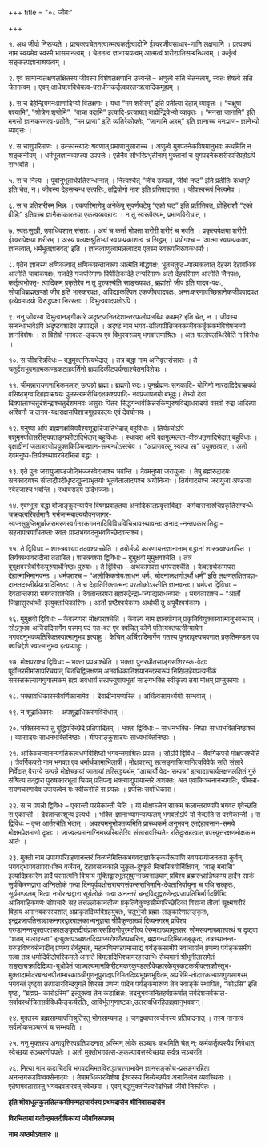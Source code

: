 +++
title = "०८ जीवः"

+++

१. अथ जीवो निरूप्यते । प्रत्यक्त्वचेतनत्वात्मत्वकर्तृत्वादीनि ईश्वरजीवसाधार-णानि लक्षणानि । प्रत्यक्त्वं नाम स्वयमेव स्वस्मै भासमानत्वम् । चेतनत्वं ज्ञानाश्रयत्वम् आत्मत्वं शरीरप्रतिसम्बन्धित्वम् । कर्तृत्वं सङ्कल्पज्ञानाश्रयत्वम् ।

२. एवं सामान्यलक्षणलक्षितस्य जीवस्य विशेषलक्षणानि उच्यन्ते – अणुत्वे सति चेतनत्वम्, स्वतः शेषत्वे सति चेतनत्वम् । एवम् आधेयत्वविधेयत्व-पराधीनकर्तृत्वपरतन्त्रत्वादिकमूह्यम् ।

३. स च देहेन्द्रियमनःप्राणादिभ्यो विलक्षणः । यथा “मम शरीरम्” इति प्रतीत्या देहात् व्यावृत्तः । “चक्षुषा पश्यामि”, ”श्रोत्रेण शृणोमि”, “वाचा वदामि” इत्यादि-प्रत्यायत् बाह्येन्द्रियेभ्यो व्यावृत्तः । “मनसा जानामि” इति मनसो ज्ञानकरणत्व-प्रतीतेः, “मम प्राणा” इति व्यतिरेकोक्तेः, “जानामि अहम्” इति ज्ञानाच्च मनःप्राण- ज्ञानेभ्यो व्यावृत्तः ।

४. स चाणुपरिमाणः । उत्क्रान्त्यादेः श्रवणात् प्रमाणानुसाराच्च । अणुत्वे युगपदनेकविषयानुभवः कथमिति न शङ्कनीयम् । धर्मभूतज्ञानव्याप्त्या उपपत्तेः। एतेनैव सौभरिप्रभृतीनाम् मुक्तानां च युगपदनेकशरीरपरिग्रहोऽपि सम्भवति ।

५. स च नित्यः । पूर्वानुभूतार्थप्रतिसन्धानात् । नित्यश्चेत् “जीव उत्पन्नो, जीवो नष्ट” इति प्रतीतिः कथम्? इति चेत, न। जीवस्य देहसम्बन्ध उत्पत्तिः, तद्वियोगो नाश इति प्रतिपादनात् । जीवस्वरूपं नित्यमेव ।

६. स च प्रतिशरीरम् भिन्नः । एकपरिमाणेषु अनेकेषु सुवर्णघटेषु “एको घट” इति प्रतीतिवत्, व्रीहिराशौ “एको व्रीहिः” इतिवच्च ज्ञानैकाकारतया एकत्वव्यवहारः । न तु स्वरूपैक्यम्, प्रमाणविरोधात् ।

७. स्वतःसुखी, उपाधिवशात् संसारः । अयं च कर्ता भोक्ता शरीरी शरीरं च भवति । प्रकृत्यपेक्षया शरीरी, ईश्वरापेक्षया शरीरम् । अस्य प्रत्यक्षश्रुतिभ्यां स्वयम्प्रकाशत्वं च सिद्धम् । प्रयोगश्च – ‘आत्मा स्वयम्प्रकाशः, ज्ञानत्वात्, धर्मभूतज्ञानवत्’ इति । ज्ञानत्वाणुत्वामलत्वादय एतस्य स्वरूपनिरूपकधर्माः।

८. एतेन ज्ञानस्य क्षणिकत्वात् क्षणिकसन्तानरूप आत्मेति बौद्धपक्षः, भूतचतुष्ट-यात्मकत्वात् देहस्य देहावधिक आत्मेति चार्वाकपक्षः, गजदेहे गजपरिमाणः पिपीलिकादेहे तन्परिमाणः अतो देहपरिमाण आत्मेति जैनपक्षः, कर्तृत्वभोक्तृ- त्वादिकम् प्रकृतेरेव न तु पुरुषस्येति साङ्ख्यपक्षः, ब्रह्मांशो जीव इति यादव-पक्षः, सोपाधिब्रह्मखण्डो जीव इति भास्करपक्षः, अविद्याकल्पित एकजीववादपक्षः, अन्तःकरणावच्छिन्नानेकजीववादपक्ष इत्येवमादयो विरुद्धपक्षा निरस्ताः । विभुत्ववादपक्षोऽपि ।

९. ननु जीवस्य विभुत्वानङ्गीकारे अदृष्टजनितदेशान्तरफलोपलब्धिः कथम्? इति चेत्, न । जीवस्य सम्बन्धाभावेऽपि अदृष्टवशादेव उपपद्यते । अदृष्टं नाम भगव-त्प्रीत्यप्रीतिजनकजीवकर्तृककर्मविशेषजन्यो ज्ञानविशेषः । स विशेषो भगवत्स-ङ्कल्प एव विभुस्वरूपम् भगवन्तमाश्रितः । अतः फलोपलब्धिरेवेति न विरोधः ।

१०. स जीवस्त्रिविधः – बद्धमुक्तनित्यभेदात् । तत्र बद्धा नाम अनिवृत्तसंसाराः । ते चतुर्दशभुवनात्मकाण्डकटाहवर्तिनो ब्रह्मादिकीटपर्यन्ताश्चेतनविशेषाः ।

११. श्रीमन्नारायणनाभिकमलात् उत्पन्नो ब्रह्मा। ब्रह्मणो रुद्रः। पुनर्ब्रह्मणः सनकादि- योगिनो नारदादिदेवऋषयो वसिष्ठभृग्वादिब्रह्मऋषयः पुलस्त्यमरीचिदक्षकश्यपादि- नवप्रजापतयो बभूवुः। तेभ्यो देवा दिक्पालाश्चतुर्दशेन्द्राश्चतुर्दशमनवः असुराः पितरः सिद्धगन्धर्वकिन्नरकिम्पुरुषविद्याधरादयो वसवो रुद्रा आदित्या अश्विनौ च दानव-यक्षराक्षसपिशाचगुह्यकादयः एवं देवयोनयः ।

१२. मनुष्या अपि ब्राह्मणक्षत्रियवैश्यशूद्रादिजातिभेदात् बहुविधाः । तिर्यञ्चोऽपि पशुमृगपक्षिसरीसृपपतङ्गकीटादिभेदात् बहुविधाः । स्थावरा अपि वृक्षगुल्मलता-वीरुधतृणादिभेदात् बहुविधाः । वृक्षादीनां जलाहरणोपयुक्तकिञ्चिज्ज्ञान-सम्बन्धोऽस्त्येव । “अप्राणवत्सु स्वल्पा सा” ग्रयुक्तत्वात् । अतो देवमनुष्य-तिर्यक्स्थावरभेदभिन्ना बद्धाः ।

१३. एते पुनः जरायुजाण्डजोद्भिज्जस्वेदजाश्च भवन्ति । देवमनुष्या जरायुजाः । तेषु ब्रह्मरुद्रादयः सनकादयश्च सीताद्रौपदीधृष्टद्युम्नप्रभृतयोः भूतवेतालादयश्च अयोनिजाः । तिर्यगादयश्च जरायुजा अण्डजाः स्वेदजाश्च भवन्ति । स्थावरादय उद्भिज्जाः।

१४. एवम्भूता बद्धा बीजाङ्कुरन्यायेन विषमप्रवाहतया अनादिकालप्रवृत्ताविद्या- कर्मवासनारुचिप्रकृतिसम्बन्धैः चक्रवत्परिवर्तमानैः गर्भजन्मबाल्ययौवनजागर- स्वप्नसुषुप्तिमूर्छाजरामरणस्वर्गनरकगमनादिविविधविचिन्नावस्थावन्तः अनाद्य-नन्तप्रकारातिदुः – सहतापत्रयाभितप्ताः स्वतः प्राप्तभगवदनुभवविच्छेदवन्तश्च।

१५. ते द्विविधाः – शास्त्रवश्याः तदवश्याच्चेति । तयोर्मध्ये कारणायत्तज्ञानानाम् बद्धानां शास्त्रवश्यतास्ति । तिर्यक्स्थावरादीनां तन्नास्ति। शास्त्रवश्या द्विविधाः – बुभुक्षवो मुमुक्षवश्चेति । तत्र बुभुक्षवस्त्रैवर्गिकपुरुषार्थनिष्ठाः पुरुषाः । ते द्विविधाः – अर्थकामपरा धर्मपराश्चेति । केवलार्थकामपरा देहात्माभिमानवन्तः । धर्मपराश्च – “अलौकिकश्रेयःसाधनं धर्मः, चोदनालक्षणोऽर्थो धर्म” इति लक्षणलक्षितयज्ञ-दानतदस्तीर्थयात्रादिनिष्ठाः । ते च देहातिरिक्तात्मनः परलोकोऽस्तीति ज्ञानवन्तः। धर्मपरा द्विविधाः – देवतान्तरपरा भगवत्पराश्चेति । देवतान्तरपरा ब्रह्मरुद्रेन्द्रा-ग्न्याद्याराधनपराः । भगवत्पराश्च – “आर्तो जिज्ञासुरर्थार्थी’ इत्युक्ताधिकारिणः । आर्तो भ्रष्टैश्वर्यकामः अर्थार्थी तु अपूर्वैश्वर्यकामः ।

१६. मुमुक्षवो द्विविधाः – कैवल्यपरा मोक्षपराश्चेति । कैवल्यं नाम ज्ञानयोगात् प्रकृतिवियुक्तस्वात्मानुभवरूपम् । सोऽनुभवः अर्चिरादिमार्गेण परमम् पदं गत-वत एव क्वचित् कोणे पतित्यक्तपत्नीन्यायेन भगवदनुभवव्यतिरिक्तस्वात्मानुभव इत्याहुः। केचित् अर्चिरादिमार्गेण गतस्य पुनरावृत्त्यश्रवणात् प्रकृतिमण्डल एव क्वचिद्देशे स्वात्मानुभव इत्यप्याहुः ।

१७. मोक्षपराश्च द्विविधाः – भक्ता प्रपन्नाश्चेति । भक्ताः पुनरधीतसाङ्गसशिरस्क-वेदाः पूर्वोत्तरमीमांसापरिचयात् चिदचिद्विलक्षणम् अनवधिकातिशयानन्दस्वरूपं निखिलहेयप्रत्यनीकं समस्तकल्याणगुणात्मकम् ब्रह्म अवधार्य तत्प्रप्त्युपायभूतां साङ्गभक्ति स्वीकृत्य तया मोक्षम् प्राप्तुकामाः ।

१८. भक्तावधिकारस्त्रैवर्णिकानामेव । देवादीनामप्यस्ति । अर्थित्वसामर्थ्ययोः सम्भवात् ।

१९. न शूद्राधिकारः । अपशूद्राधिकरणविरोधात् ।

२०. भक्तिस्वरूपं तु बुद्धिपरिच्छेदे प्रतिपादितम् । भक्ता द्विविधाः – साधनभक्ति- निष्ठाः साध्यभक्तिनिष्ठाश्च । व्यासादयः साधनभक्तिनिष्ठाः । श्रीपराङ्कुशादयः साध्यभक्तिनिष्ठाः ।

२१. आकिञ्चन्यानन्यगतिकत्वधर्मविशिष्टो भगवन्तमाश्रितः प्रपन्नः । सोऽपि द्विविधः – त्रैवर्गिकपरो मोक्षपरश्चेति । त्रैवर्गिकपरो नाम भगवत एव धर्मार्थकामाभिलाषी। मोक्षपरस्तु सत्सङ्गान्नित्यानित्यविवेके सति संसारे निर्वेदात् वैराग्ये उत्पन्ने मोक्षेच्छायां जातायां तत्सिद्ध्यर्थम् “आचार्यो वेद- सम्पन्न” इत्याद्याचार्यलक्षणलक्षितं गुरुं संश्रित्य तद्द्वारा पुरुषकारभूतां श्रियम् प्रतिपद्य भक्त्याद्युपायान्तरे अशक्तः, अत एवाकिञ्चनानन्यगतिः, श्रीमन्ना- रायणचरणावेव उपायत्वेन यः स्वीकरोति स प्रपन्नः । प्रपत्तिः सर्वाधिकारा।

२२. स च प्रपन्नो द्विविधः – एकान्ती परमैकान्ती चेति । यो मोक्षफलेन साकम् फलान्तराण्यपि भगवत एवेच्छति स एकान्ती । देवतान्तरशून्य इत्यर्थः । भक्ति-ज्ञानाभ्यामन्यत्फलम् भगवतोऽपि यो नेच्छति स परमैकान्ती । स द्विविधः – दृप्त आर्तश्चेति भेदात् । अवश्यमनुभोक्तव्यमिति प्रारब्धकर्म अनुभवन् एतद्देहावसान-समये मोक्षमपेक्षमाणो दृष्तः । जाज्वल्यमानाग्निमध्यस्थितेरिव संसारावस्थिते- रतिदुःसहत्वात् प्रपत्त्युत्तरक्षणमोक्षकाम आर्तः ।

२३. मुक्तो नाम उपायपरिग्रहणानन्तरं नित्यनैमित्तिकभगवदाज्ञाकैङ्कर्यरूपाणि स्वयम्प्रयोजनतया कुर्वन्, भगवद्भागवतापराधाँश्च वर्जयन्, देहावसानकाले सुकृत-दुष्कृते मित्रामित्रयोर्निक्षिपन्, “वाङ् मनासि” इत्यादिप्रकारेण हार्दे परमात्मनि विश्रम्य मुक्तिद्वारभूतसुषुम्नाख्यनाड्याम् प्रविश्य ब्रह्मरन्ध्रान्निष्क्रम्य हार्देन साकं सूर्यकिरणद्वारा अग्निलोकं गत्वा दिनपूर्वपक्षोत्तरायणसंवत्सराभिमानि-देवताभिर्वायुना च पथि सत्कृतः, सूर्यमण्डलम् भित्वा नभोरन्ध्रद्वारा सूर्यलोकं गत्वा अनन्तरं चन्द्रविद्युद्वरुणेन्द्रप्रजापतिभिर्मार्गदर्शिभिः आतिवाहिकगणैः सोपचारैः सह तत्तल्लोकानतीत्य प्रकृतिवैकुण्ठसीमपरिच्छेदिकां विराजां तीर्त्वा सूक्ष्मशरीरं विहाय अमानवकरस्पर्शात् अप्राकृतदिव्यविग्रहयुक्तः, चतुर्भुजो ब्रह्मा-लङ्कारेणालङ्कृतः, इन्द्रप्रजापतिसञ्ज्ञकनगरद्वारपालकाभ्यनुज्ञया श्रीवैकुण्ठाख्यं दिव्यनगरम् प्रविश्य गरुडानन्तयुक्तपताकालङ्कृतदीर्घप्राकारसहितगोपुरमतीत्य ऐरम्मदाख्यामृतसरः सोमसवनाख्याश्वत्थं च दृष्ट्वा “शतम् मालाहस्ता” इत्युक्तपञ्चशतदिव्याप्सरोगणैरुपचरितः, ब्रह्मगन्धादिभिरलङ्कृतः, तत्रस्थानन्त-गरुडविष्वक्सेनादीन् प्रणम्य तैर्बहुमतः, महामणिमण्डपमासाद्य पर्यङ्कसामीपे स्वाचार्यान् प्रणम्य पर्यङ्कसमीपं गत्वा तत्र धर्मादिपीठोपरिकमले अनन्ते विमलादिभिश्चामरहस्ताभिः सेव्यमानं श्रीभूनीलासमेतं
शङ्खचक्रादिदिव्या-युधोपेतं जाज्वल्यमानकिरीटमकरकुण्डलग्रैवेयहारकेयूरकटकश्रीवत्सकौस्तुभ-मुक्तादामोदरबन्धनपीताम्बरकाञ्चीगुणनूपुराद्यपरिमितदिव्यभूषणभूषितम् अपरिमि-तोदारकल्याणगुणसागरम् भगवन्तं दृष्ट्वा तत्पादारविन्दयुगले शिरसा प्रणम्य पादेन पर्यङ्कमारुष्य तेन स्वाङ्के स्थापितः, “कोऽसि” इति पृष्टः, “ब्रह्मप्र- कारोऽस्मि” इत्युक्त्वा तेन कटाक्षितः, तदनुभवजनितहर्षप्रकर्षात् सर्वदेशसर्वकाल-सर्वावस्थोचितसर्वविधकैङ्कर्यरतिः, आविर्भूतगुणाष्टकः,उत्तरावधिरहितब्रह्मानुभववान्।

२४. मुक्तस्य ब्रह्मसाम्यापत्तिश्रुतिस्तु भोगसाम्यमाह । जगद्व्यापारवर्जनस्य प्रतिपादनात् । तस्य नानात्वं सर्वलोकसञ्चरणं च सम्भवति ।

२५. ननु मुक्तस्य अनावृत्तित्वप्रतिपादनात् अस्मिन् लोके सञ्चारः कथमिति चेत् न; कर्मकर्तृत्वस्यैव निषेधात् स्वेच्छया सञ्चरणोपपत्तेः । अतो मुक्तोभगवत्स-ङ्कल्पायत्तस्वेच्छया सर्वत्र सञ्चरति ।

२६. नित्या नाम कदाचिदपि भगवदभिमतविरुद्धाचरणाभावेन ज्ञानसङ्कोच-प्रसङ्गरहिता अनन्तगरुडविष्वक्सेनादयः । तेषामधिकारविशेषा ईश्वरस्य नित्येच्छयैव अनादित्वेन व्यवस्थिताः । एतेषामवतारास्तु भगवदवतारवत् स्वेच्छया । एवम् बद्धमुक्तनित्यभेदभिन्नो जीवो निरूपितः ।

**इति श्रीवाधूलकुलतिलकश्रीमन्महाचार्यस्य प्रथमदासेन श्रीनिवासदासेन**

**विरचितायां यतीन्द्रमतदीपिकायां जीवनिरूपणम्**

**नाम अष्ठमोऽवतारः ॥**
